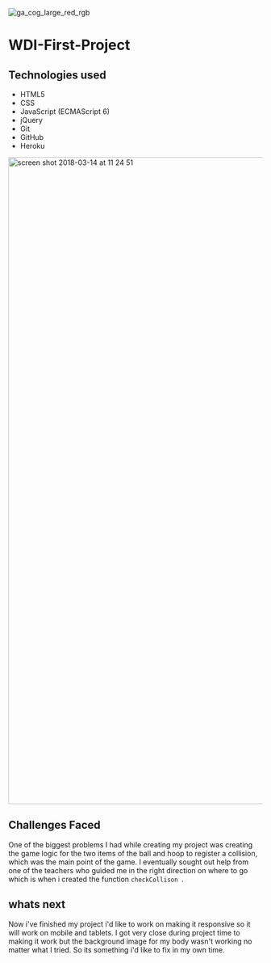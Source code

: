 ![ga_cog_large_red_rgb](https://cloud.githubusercontent.com/assets/40461/8183776/469f976e-1432-11e5-8199-6ac91363302b.png)

# WDI-First-Project


## Technologies used
* HTML5
* CSS
* JavaScript (ECMAScript 6)
* jQuery
* Git
* GitHub
* Heroku

<img width="1280" alt="screen shot 2018-03-14 at 11 24 51" src="https://user-images.githubusercontent.com/30760048/37399719-6d4281b6-277a-11e8-8462-2c84bdc41f86.png">


## Challenges Faced
One of the biggest problems I had while creating my project was creating the game logic for the two items of the ball and hoop to register a collision, which was the main point of the game. I eventually sought out help from one of the teachers who guided me in the right direction on where to go which is when i created the function `checkCollison `.

## whats next
Now i've finished my project i'd like to work on making it responsive so it will work on mobile and tablets. I got very close during project time to making it work but the background image for my body wasn't working no matter what I tried. So its something i'd like to fix in my own time.
